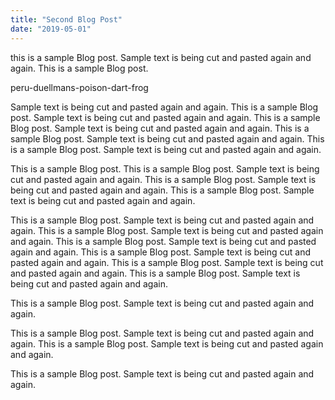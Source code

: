 ```yaml
---
title: "Second Blog Post"
date: "2019-05-01"
---
```

this is a sample Blog post.  Sample text is being cut and pasted again and again. This is a sample Blog post. 

peru-duellmans-poison-dart-frog

Sample text is being cut and pasted again and again. This is a sample Blog post.  Sample text is being cut and pasted again and again. This is a sample Blog post.  Sample text is being cut and pasted again and again. This is a sample Blog post.  Sample text is being cut and pasted again and again. This is a sample Blog post.  Sample text is being cut and pasted again and again.

This is a sample Blog post. This is a sample Blog post.  Sample text is being cut and pasted again and again. This is a sample Blog post.  Sample text is being cut and pasted again and again. This is a sample Blog post.  Sample text is being cut and pasted again and again.

This is a sample Blog post.  Sample text is being cut and pasted again and again. This is a sample Blog post.  Sample text is being cut and pasted again and again. This is a sample Blog post.  Sample text is being cut and pasted again and again. This is a sample Blog post.  Sample text is being cut and pasted again and again. This is a sample Blog post.  Sample text is being cut and pasted again and again. This is a sample Blog post.  Sample text is being cut and pasted again and again.

This is a sample Blog post.  Sample text is being cut and pasted again and again.

This is a sample Blog post.  Sample text is being cut and pasted again and again. This is a sample Blog post.  Sample text is being cut and pasted again and again.

This is a sample Blog post.  Sample text is being cut and pasted again and again.